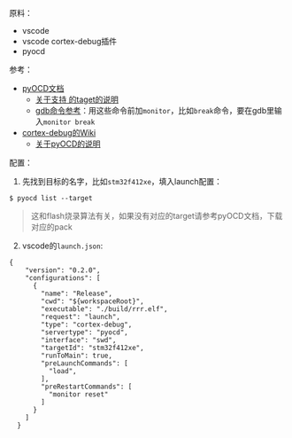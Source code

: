 

原料：

- vscode
- vscode cortex-debug插件
- pyocd

参考：

- [pyOCD文档](https://github.com/pyocd/pyOCD/blob/master/docs/target_support.md)
  - [关于支持 的taget的说明](https://github.com/pyocd/pyOCD/blob/master/docs/target_support.md)
  - [gdb命令参考](https://github.com/pyocd/pyOCD/blob/master/docs/command_reference.md)：用这些命令前加`monitor`，比如`break`命令，要在gdb里输入`monitor break`
- [cortex-debug的Wiki](https://github.com/Marus/cortex-debug/wiki)
  - [关于pyOCD的说明](https://github.com/Marus/cortex-debug/wiki/PyOCD-Specific-Configuration-Options)

配置：

1. 先找到目标的名字，比如`stm32f412xe`，填入launch配置：

```
$ pyocd list --target
```

> 这和flash烧录算法有关，如果没有对应的target请参考pyOCD文档，下载对应的pack

2. vscode的`launch.json`:

```
{
    "version": "0.2.0",
    "configurations": [
      {
        "name": "Release",
        "cwd": "${workspaceRoot}",
        "executable": "./build/rrr.elf",
        "request": "launch",
        "type": "cortex-debug",
        "servertype": "pyocd",
        "interface": "swd",
        "targetId": "stm32f412xe",
        "runToMain": true,
        "preLaunchCommands": [
          "load",
        ],
        "preRestartCommands": [
          "monitor reset"
        ]
      }
    ]
  }
```


